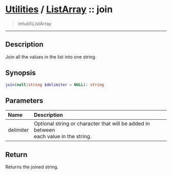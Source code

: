 # [Utilities](util.md) / [ListArray](util-ListArray.md) :: join
 > im\util\ListArray
____

## Description
Join all the values in the list into one string.

## Synopsis
```php
join(null|string $delimiter = NULL): string
```

## Parameters
| Name | Description |
| :--- | :---------- |
| delimiter | Optional string or character that will be added in between<br />each value in the string. |

## Return
Returns the joined string.
